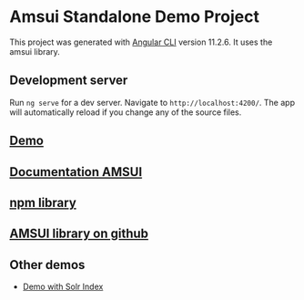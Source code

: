 # Amsui Standalone Demo Project

This project was generated with [Angular CLI](https://github.com/angular/angular-cli) version 11.2.6. It uses the amsui library.

## Development server

Run `ng serve` for a dev server. Navigate to `http://localhost:4200/`. The app will automatically reload if you change any of the source files.

## [Demo](https://dev.redlink.io/amsui-standalone-demo/)
## [Documentation AMSUI](http://dev.redlink.io/amsui)
## [npm library](https://www.npmjs.com/package/@redlink/amsui)
## [AMSUI library on github](https://github.com/redlink-gmbh/amsui)
## Other demos
* [Demo with Solr Index](https://dev.redlink.io/amsui-solr-demo/) 

